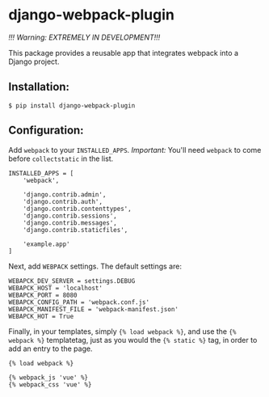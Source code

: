 # django-webpack-plugin

*!!! Warning: EXTREMELY IN DEVELOPMENT!!!*

This package provides a reusable app that integrates webpack into a Django project.

## Installation:

    $ pip install django-webpack-plugin

## Configuration:

Add `webpack` to your `INSTALLED_APPS`. *Important:* You'll need `webpack` to come before `collectstatic` in the list.

    INSTALLED_APPS = [
        'webpack',

        'django.contrib.admin',
        'django.contrib.auth',
        'django.contrib.contenttypes',
        'django.contrib.sessions',
        'django.contrib.messages',
        'django.contrib.staticfiles',

        'example.app'
    ]

Next, add `WEBPACK` settings. The default settings are:

    WEBAPCK_DEV_SERVER = settings.DEBUG
    WEBAPCK_HOST = 'localhost'
    WEBAPCK_PORT = 8080
    WEBAPCK_CONFIG_PATH = 'webpack.conf.js'
    WEBAPCK_MANIFEST_FILE = 'webpack-manifest.json'
    WEBAPCK_HOT = True

Finally, in your templates, simply `{% load webpack %}`, and use the `{% webpack %}` templatetag, just as you would the `{% static %}` tag, in order to add an entry to the page.

    {% load webpack %}

    {% webpack_js 'vue' %}
    {% webpack_css 'vue' %}
